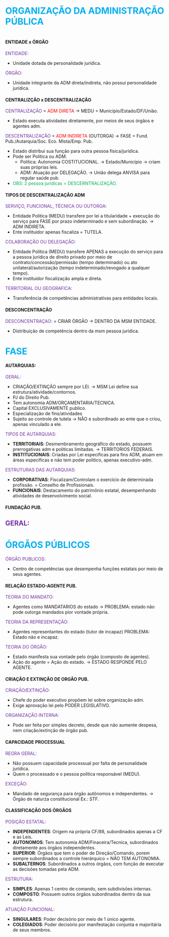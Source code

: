 # <span style="color:rgb(0, 176, 240)">ORGANIZAÇÃO DA ADMINISTRAÇÃO PÚBLICA
# </span>
#### **ENTIDADE x ÓRGÃO** 
<span style="color:rgb(112, 48, 160)">ENTIDADE:</span> 
- Unidade dotada de personalidade jurídica.

<span style="color:rgb(112, 48, 160)">ÓRGÃO:</span> 
 - Unidade integrante da ADM direta/indireta, não possui personalidade jurídica.

#### **CENTRALIZÇÃO x DESCENTRALIZAÇÃO**
<span style="color:rgb(112, 48, 160)">CENTRALIZAÇÃO</span> = <span style="color:rgb(255, 0, 0)">ADM DIRETA</span> -> MEDU = Município/Estado/DF/União.
- Estado executa atividades diretamente, por meios de seus órgãos e agentes adm.

<span style="color:rgb(112, 48, 160)">DESCENTRALIZAÇÃO</span> =  <span style="color:rgb(255, 0, 0)">ADM INDIRETA</span> (OUTORGA) -> FASE = Fund. Pub./Autarquia/Soc. Eco. Mista/Emp. Pub.
- Estado distribui sua função para outra pessoa física/jurídica. 
- Pode ser Politica ou ADM.
	- Politica: Autonomia COSTITUCIONAL. -> Estado/Município -> criam suas próprias leis.
	- ADM: Atuação por DELEGAÇÃO. -> União delega ANVISA para regular saúde pub.
- <span style="color:rgb(0, 176, 80)">OBS: 2 pessoa juridicas = DESCERNTRALIZAÇÃO. </span> 
#### **TIPOS DE DESCENTRALIZAÇÃO ADM**

<span style="color:rgb(112, 48, 160)">SERVIÇO, FUNCIONAL, TÉCNICA OU OUTORGA</span>:
- Entidade Politica (MEDU) transfere por lei a titularidade + execução do serviço para FASE por prazo indeterminado e sem subordinação. -> ADM INDIRETA.
- Ente instituidor apenas fiscaliza = TUTELA.

<span style="color:rgb(112, 48, 160)">COLABORAÇÃO OU DELEGAÇÃO:</span>
- Entidade Politica (MEDU) transfere APENAS a execução do serviço para a pessoa jurídica de direito privado por meio de contrato/concessão/permissão (tempo determinado) ou ato unilateral/autorização (tempo indeterminado/revogado a qualquer tempo).
- Ente instituidor fiscalização ampla e direta.

<span style="color:rgb(112, 48, 160)">TERRITORIAL OU GEOGRAFICA:</span>
- Transferência de competências administrativas para entidades locais.
#### **DESCONCENTRAÇÃO** 
<span style="color:rgb(112, 48, 160)">DESCONCENTRAÇAO:</span>  = CRIAR ÒRGÃO -> DENTRO DA MSM ENTIDADE.
- Distribuição de competência dentro da msm pessoa jurídica.

# **<span style="color:rgb(0, 176, 240)">FASE</span>**

#### **AUTARQUIAS:**
<span style="color:rgb(112, 48, 160)">GERAL:</span>
- CRIAÇÃO/EXTINÇÃO sempre por LEI. -> MSM Lei define sua estrutura/atividade/contornos.
- PJ do Direito Pub.
- Tem autonomia ADM/ORÇAMENTARIA/TECNICA.
- Capital EXCLUSIVAMENTE publico.
- Especialização de fins/atividades
- Sujeito ao controle de tutela -> NÃO e subordinado ao ente que o criou, apenas vinculado a ele.

<span style="color:rgb(112, 48, 160)">TIPOS DE AUTARQUIAS:</span>
- **TERRITORIAIS**: Desmembramento geográfico do estado, possuem prerrogativas adm e politicas limitadas. -> TERRITORIOS FEDERAIS.
- **INSTITUCIONAIS**: Criadas por Lei especificas para fins ADM, atuam em áreas especificas e não tem poder politico, apenas executivo-adm.

<span style="color:rgb(112, 48, 160)">ESTRUTURAS DAS AUTARQUIAS:</span>
- **CORPORATIVAS**: Fiscalizam/Controlam o exercício de determinada profissão. = Conselho de Profissionais. 
- **FUNCIONAIS**: Destacamento do patrimônio estatal, desempenhando atividades de desenvolvimento social. 

#### **FUNDAÇÃO PUB.**
<span style="color:rgb(112, 48, 160)">GERAL:</span>
- 

# <span style="color:rgb(0, 176, 240)">ÓRGÃOS PÚBLICOS</span> 
<span style="color:rgb(112, 48, 160)">ÓRGÃO PUBLICOS:</span>
- Centro de competências que desempenha funções estatais por meio de seus agentes.
#### **RELAÇÃO ESTADO-AGENTE PUB.**
<span style="color:rgb(112, 48, 160)">TEORIA DO MANDATO:</span>
- Agentes como MANDATARIOS do estado -> PROBLEMA: estado não pode outorga mandados pior vontade própria.

<span style="color:rgb(112, 48, 160)">TEORIA DA REPRESENTAÇÃO:</span> 
- Agentes representantes do estado (tutor de incapaz)  PROBLEMA: Estado não e incapaz.

<span style="color:rgb(112, 48, 160)">TEORIA DO ÓRGÃO:</span> 
- Estado manifesta sua vontade pelo órgão (composto de agentes).
- Ação do agente = Ação do estado. -> ESTADO RESPONDE PELO AGENTE.
#### **CRIAÇÃO E EXTINÇÃO DE ORGÃO PUB.**
<span style="color:rgb(112, 48, 160)">CRIAÇÃO/EXTINÇÃO:</span>
- Chefe do poder executivo propõem lei sobre organização adm.
- Exige aprovação lei pelo PODER LEGISLATIVO.

<span style="color:rgb(112, 48, 160)">ORGANIZAÇÃO INTERNA:
</span> 
- Pode ser feita por simples decreto, desde que não aumente despesa, nem criação/extinção de órgão pub.

#### **CAPACIDADE PROCESSUAL**
<span style="color:rgb(112, 48, 160)">REGRA GERAL:</span> 
- Não possuem capacidade processual por falta de personalidade jurídica.
- Quem o processado e o pessoa politica responsável (MEDU).

<span style="color:rgb(112, 48, 160)">EXCEÇÃO: </span>
- Mandado de segurança para órgão autônomos e independentes. -> Órgão de naturza constitucional Ex.: STF.

#### **CLASSIFICAÇÃO DOS ÓRGÃOS** 
<span style="color:rgb(112, 48, 160)">POSIÇÃO ESTATAL: </span>
- **INDEPENDENTES**: Origem na própria CF/88, subordinados apenas a CF e as Leis.
- **AUTONOMOS**: Tem autonomia ADM/Finaceira/Tecnica, subordinados diretamente aos órgãos independentes.
- **SUPERIOR**: Órgãos que tem o poder de Direção/Comando, porem sempre subordinados a controle hierárquico = NÃO TEM AUTONOMIA.
- **SUBALTERNOS**: Subordinados a outros órgãos, com função de executar as decisões tomadas pela ADM.

<span style="color:rgb(112, 48, 160)">ESTRUTURA:</span>
- **SIMPLES**: Apenas 1 centro de comando, sem subdivisões internas.
- **COMPOSTO**: Possuem outros órgãos subordinados dentro da sua estrutura.

<span style="color:rgb(112, 48, 160)">ATUAÇÃO FUNCIONAL:</span>
- **SINGULARES**: Poder decisório por meio de 1 único agente.
- **COLEGIADOS**: Poder decisório por manifestação conjunta e majoritária de seus membros.

